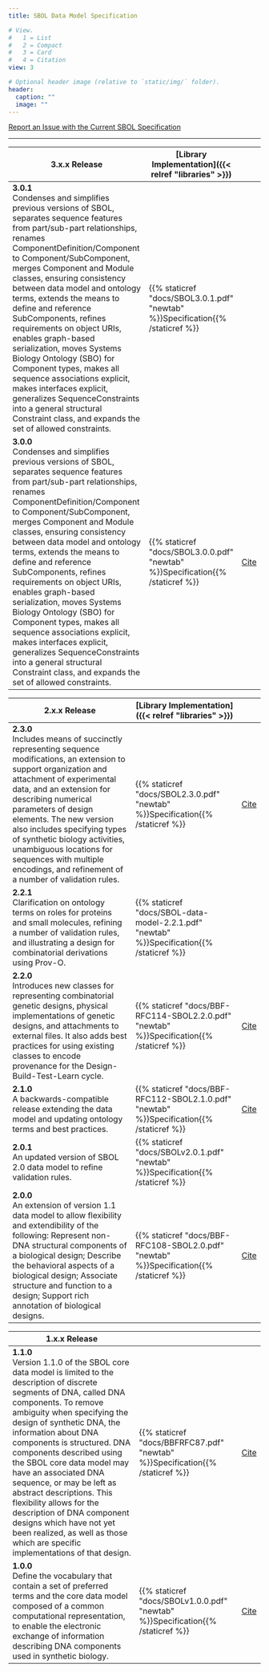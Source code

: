 ```yaml
---
title: SBOL Data Model Specification

# View.
#   1 = List
#   2 = Compact
#   3 = Card
#   4 = Citation
view: 3

# Optional header image (relative to `static/img/` folder).
header:
  caption: ""
  image: ""
---
```


[Report an Issue with the Current SBOL Specification](https://github.com/SynBioDex/SBOL-specification/issues)

___


| **3.x.x Release**  | [Library Implementation]({{< relref "libraries" >}})  |   |
|---|---|---|
| **3.0.1** <br> Condenses and simplifies previous versions of SBOL, separates sequence features from part/sub-part relationships, renames ComponentDefinition/Component to Component/SubComponent, merges Component and Module classes, ensuring consistency between data model and ontology terms, extends the means to define and reference SubComponents, refines requirements on object URIs, enables graph-based serialization, moves Systems Biology Ontology (SBO) for Component types, makes all sequence associations explicit, makes interfaces explicit, generalizes SequenceConstraints into a general structural Constraint class, and expands the set of allowed constraints.| {{% staticref "docs/SBOL3.0.1.pdf" "newtab" %}}Specification{{% /staticref %}}  |   |
| **3.0.0** <br> Condenses and simplifies previous versions of SBOL, separates sequence features from part/sub-part relationships, renames ComponentDefinition/Component to Component/SubComponent, merges Component and Module classes, ensuring consistency between data model and ontology terms, extends the means to define and reference SubComponents, refines requirements on object URIs, enables graph-based serialization, moves Systems Biology Ontology (SBO) for Component types, makes all sequence associations explicit, makes interfaces explicit, generalizes SequenceConstraints into a general structural Constraint class, and expands the set of allowed constraints.| {{% staticref "docs/SBOL3.0.0.pdf" "newtab" %}}Specification{{% /staticref %}}  | [Cite](https://www.degruyter.com/view/journals/jib/ahead-of-print/article-10.1515-jib-2020-0017/article-10.1515-jib-2020-0017.xml)  |

| **2.x.x Release** | [Library Implementation]({{< relref "libraries" >}})  |  |
|---|---|---|
| **2.3.0** <br> Includes means of succinctly representing sequence modifications, an extension to support organization and attachment of experimental data, and an extension for describing numerical parameters of design elements. The new version also includes specifying types of synthetic biology activities, unambiguous locations for sequences with multiple encodings, and refinement of a number of validation rules. | {{% staticref "docs/SBOL2.3.0.pdf" "newtab" %}}Specification{{% /staticref %}} | [Cite](https://www.degruyter.com/view/journals/jib/16/2/article-20190025.xml) |
| **2.2.1** <br> Clarification on ontology terms on roles for proteins and small molecules, refining a number of validation rules, and illustrating a design for combinatorial derivations using Prov-O. | {{% staticref "docs/SBOL-data-model-2.2.1.pdf" "newtab" %}}Specification{{% /staticref %}} |  |
| **2.2.0** <br> Introduces new classes for representing combinatorial genetic designs, physical implementations of genetic designs, and attachments to external files. It also adds best practices for using existing classes to encode provenance for the Design-Build-Test-Learn cycle. | {{% staticref "docs/BBF-RFC114-SBOL2.2.0.pdf" "newtab" %}}Specification{{% /staticref %}} | [Cite](https://www.degruyter.com/view/journals/jib/15/1/article-20180001.xml) |
| **2.1.0** <br> A backwards-compatible release extending the data model and updating ontology terms and best practices. | {{% staticref "docs/BBF-RFC112-SBOL2.1.0.pdf" "newtab" %}}Specification{{% /staticref %}} | [Cite](https://www.degruyter.com/view/journals/jib/13/3/article-p30.xml) |
| **2.0.1** <br> An updated version of SBOL 2.0 data model to refine validation rules. | {{% staticref "docs/SBOLv2.0.1.pdf" "newtab" %}}Specification{{% /staticref %}} |  |
| **2.0.0** <br> An extension of version 1.1 data model to allow flexibility and extendibility of the following: Represent non-DNA structural components of a biological design; Describe the behavioral aspects of a biological design; Associate structure and function to a design; Support rich annotation of biological designs. | {{% staticref "docs/BBF-RFC108-SBOL2.0.pdf" "newtab" %}}Specification{{% /staticref %}} | [Cite](https://www.degruyter.com/view/journals/jib/12/2/article-p902.xml) |

| **1.x.x Release** |  |  |
|---|---|---|
| **1.1.0** <br> Version 1.1.0 of the SBOL core data model is limited to the description of discrete segments of DNA, called DNA components. To remove ambiguity when specifying the design of synthetic DNA, the information about DNA components is structured. DNA components described using the SBOL core data model may have an associated DNA sequence, or may be left as abstract descriptions. This flexibility allows for the description of DNA component designs which have not yet been realized, as well as those which are specific implementations of that design. | {{% staticref "docs/BBFRFC87.pdf" "newtab" %}}Specification{{% /staticref %}} | [Cite](https://www.nature.com/articles/nbt.2891) |
| **1.0.0** <br> Define the vocabulary that contain a set of preferred terms and the core data model composed of a common computational representation, to enable the electronic exchange of information describing DNA components used in synthetic biology. | {{% staticref "docs/SBOLv1.0.0.pdf" "newtab" %}}Specification{{% /staticref %}} | [Cite](https://www.nature.com/articles/nbt.2891) |